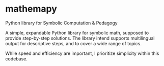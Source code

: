 # mathemapy

Python library for Symbolic Computation &amp; Pedagogy

A simple, expandable Python library for symbolic math, supposed to provide step-by-step solutions. The library intend supports multilingual output for descriptive steps, and to cover a wide range of topics.

While speed and efficiency are important, I prioritize simplicity within this codebase.